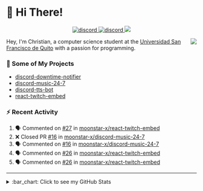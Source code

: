 # :wave: Hi There!

<p align="center">
  <a href="https://discord.gg/mhj3Zsv">
    <img alt="discord" src="https://img.shields.io/discord/730998659008823296.svg?label=&logo=discord&logoColor=ffffff&color=7389D8&labelColor=6A7EC2"/>
  </a>
  <a href="https://twitter.com/moonstar_x99">
    <img alt="discord" src="https://img.shields.io/twitter/follow/moonstar_x99?label=Follow%20Me%21&style=social"/>
  </a>
  <a href="https://badges.pufler.dev">
    <img src="https://badges.pufler.dev/visits/moonstar-x/moonstar-x?style=flat&logo=github">
  </a>
</p>

<img align="right" src="https://media.tenor.com/images/cb8fb20986aac7eef75c8ce6bc3997c0/tenor.gif" />

Hey, I'm Christian, a computer science student at the [Universidad San Francisco de Quito](http://www.usfq.edu.ec/Paginas/Inicio.aspx) with a passion for programming.

### :rocket: Some of My Projects

* [discord-downtime-notifier](https://github.com/moonstar-x/discord-downtime-notifier)
* [discord-music-24-7](https://github.com/moonstar-x/discord-music-24-7)
* [discord-tts-bot](https://github.com/moonstar-x/discord-tts-bot)
* [react-twitch-embed](https://github.com/moonstar-x/react-twitch-embed)

### :zap: Recent Activity

<!--START_SECTION:activity-->
1. 🗣 Commented on [#27](https://github.com/moonstar-x/react-twitch-embed/issues/27) in [moonstar-x/react-twitch-embed](https://github.com/moonstar-x/react-twitch-embed)
2. ❌ Closed PR [#16](https://github.com/moonstar-x/discord-music-24-7/pull/16) in [moonstar-x/discord-music-24-7](https://github.com/moonstar-x/discord-music-24-7)
3. 🗣 Commented on [#16](https://github.com/moonstar-x/discord-music-24-7/issues/16) in [moonstar-x/discord-music-24-7](https://github.com/moonstar-x/discord-music-24-7)
4. 🗣 Commented on [#26](https://github.com/moonstar-x/react-twitch-embed/issues/26) in [moonstar-x/react-twitch-embed](https://github.com/moonstar-x/react-twitch-embed)
5. 🗣 Commented on [#26](https://github.com/moonstar-x/react-twitch-embed/issues/26) in [moonstar-x/react-twitch-embed](https://github.com/moonstar-x/react-twitch-embed)
<!--END_SECTION:activity-->

---

<details>
  <summary>
    :bar_chart: Click to see my GitHub Stats
  </summary>
  <p align="center">
    <br>
    <img alt="GitHub Stats" src="https://github-readme-stats.vercel.app/api?username=moonstar-x&count_private=true&show_icons=true&theme=dracula" />
    <br>
    <img alt="GitHub Top Languages" src="https://github-readme-stats.vercel.app/api/top-langs/?username=moonstar-x&layout=compact&theme=dracula" />
  </p>
</details>
